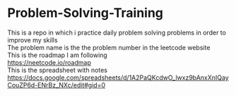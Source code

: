 # Problem-Solving-Training
This is a repo in which i practice daily problem solving problems in order to improve my skills <br/>
The problem name is the the problem number in the leetcode website <br/>
This is the roadmap I am following<br/>
https://neetcode.io/roadmap<br/>
This is the spreadsheet with notes <br/>
https://docs.google.com/spreadsheets/d/1A2PaQKcdwO_lwxz9bAnxXnIQayCouZP6d-ENrBz_NXc/edit#gid=0
